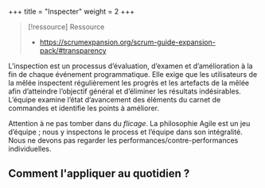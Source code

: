 +++
title = "Inspecter"
weight = 2
+++

> [!ressource] Ressource
> - https://scrumexpansion.org/scrum-guide-expansion-pack/#transparency

L’inspection est un processus d’évaluation, d’examen et d’amélioration à la fin de chaque
événement programmatique. Elle exige que les utilisateurs de la mêlée inspectent régulièrement les progrès et les artefacts de la mêlée afin d’atteindre l’objectif général et d’éliminer
les résultats indésirables. L’équipe examine l’état d’avancement des éléments du carnet de
commandes et identifie les points à améliorer.

Attention à ne pas tomber dans du *flicage*. La philosophie Agile est un jeu d’équipe ; nous
y inspectons le process et l’équipe dans son intégralité. Nous ne devons pas regarder les
performances/contre-performances individuelles.

## Comment l'appliquer au quotidien ?